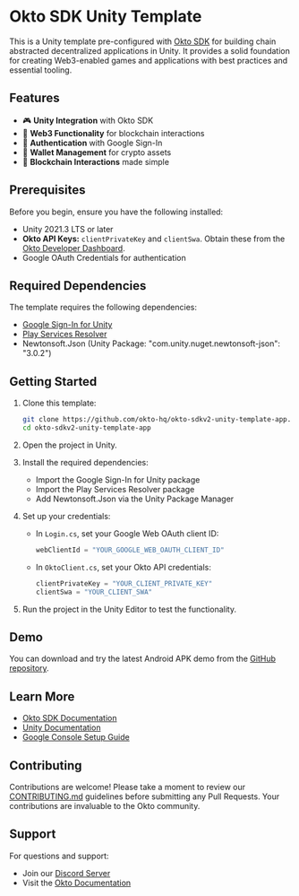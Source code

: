 # Okto SDK Unity Template

This is a Unity template pre-configured with [Okto SDK](https://docs.okto.tech/) for building chain abstracted decentralized applications in Unity. It provides a solid foundation for creating Web3-enabled games and applications with best practices and essential tooling.

## Features

- 🎮 **Unity Integration** with Okto SDK
- 🔐 **Web3 Functionality** for blockchain interactions
- 👤 **Authentication** with Google Sign-In
- 💼 **Wallet Management** for crypto assets
- 🔄 **Blockchain Interactions** made simple

## Prerequisites

Before you begin, ensure you have the following installed:
- Unity 2021.3 LTS or later
- **Okto API Keys:** `clientPrivateKey` and `clientSwa`. Obtain these from the [Okto Developer Dashboard](https://dashboard.okto.tech/login).
- Google OAuth Credentials for authentication

## Required Dependencies

The template requires the following dependencies:
- [Google Sign-In for Unity](https://github.com/googlesamples/google-signin-unity/releases)
- [Play Services Resolver](https://github.com/googlesamples/unity-jar-resolver)
- Newtonsoft.Json (Unity Package: "com.unity.nuget.newtonsoft-json": "3.0.2")

## Getting Started

1. Clone this template:
   ```bash
   git clone https://github.com/okto-hq/okto-sdkv2-unity-template-app.git
   cd okto-sdkv2-unity-template-app
   ```

2. Open the project in Unity.

3. Install the required dependencies:
   - Import the Google Sign-In for Unity package
   - Import the Play Services Resolver package
   - Add Newtonsoft.Json via the Unity Package Manager

4. Set up your credentials:
   - In `Login.cs`, set your Google Web OAuth client ID:
     ```csharp
     webClientId = "YOUR_GOOGLE_WEB_OAUTH_CLIENT_ID"
     ```
   
   - In `OktoClient.cs`, set your Okto API credentials:
     ```csharp
     clientPrivateKey = "YOUR_CLIENT_PRIVATE_KEY"
     clientSwa = "YOUR_CLIENT_SWA"
     ```

5. Run the project in the Unity Editor to test the functionality.

## Demo

You can download and try the latest Android APK demo from the [GitHub repository](https://github.com/okto-hq/okto-sdkv2-unity-template-app/tree/main/Android_Build_Latest).

## Learn More

- [Okto SDK Documentation](https://docs.okto.tech/)
- [Unity Documentation](https://docs.unity3d.com/)
- [Google Console Setup Guide](https://docsv2.okto.tech/docs/unity-sdk/authenticate-users/google-oauth/google-console-setup)

## Contributing

Contributions are welcome! Please take a moment to review our [CONTRIBUTING.md](CONTRIBUTING.md) guidelines before submitting any Pull Requests. Your contributions are invaluable to the Okto community.

## Support

For questions and support:
- Join our [Discord Server](https://discord.com/invite/okto-916349620383252511)
- Visit the [Okto Documentation](https://docs.okto.tech/) 